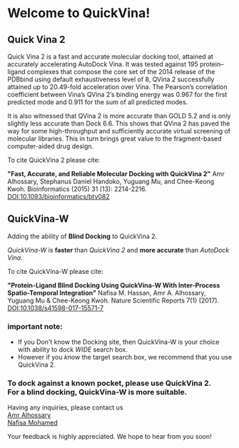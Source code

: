 
<h1>Welcome to QuickVina!</h1>

Quick Vina 2
-------------
Quick Vina 2 is a fast and accurate molecular docking tool, attained at accurately accelerating AutoDock Vina. It was tested against 195 protein–ligand complexes that compose the core set of the 2014 release of the PDBbind using default exhaustiveness level of 8, QVina 2 successfully attained up to 20.49-fold acceleration over Vina. The Pearson’s correlation coefficient between Vina’s QVina 2’s binding energy was 0.967 for the first predicted mode and 0.911 for the sum of all predicted modes.

It is also witnessed that QVina 2 is more accurate than GOLD 5.2 and is only slightly less accurate than Dock 6.6. This shows that QVina 2 has paved the way for some high-throughput and sufficiently accurate virtual screening of molecular libraries. This in turn brings great value to the fragment-based computer-aided drug design.

To cite QuickVina 2 please cite:

__"Fast, Accurate, and Reliable Molecular Docking with QuickVina 2"__
Amr Alhossary, Stephanus Daniel Handoko, Yuguang Mu, and Chee-Keong Kwoh. Bioinformatics (2015) 31 (13): 2214-2216. [DOI:10.1093/bioinformatics/btv082](https://doi.org/10.1093/bioinformatics/btv082)



QuickVina-W
--------------

Adding the ability of __Blind Docking__ to QuickVina 2.

_QuickVina-W_ is __faster__ than _QuickVina 2_ and __more accurate__ than _AutoDock Vina_.




To cite QuickVina-W please cite:

__"Protein-Ligand Blind Docking Using QuickVina-W With Inter-Process Spatio-Temporal Integration"__
Nafisa M. Hassan, Amr A. Alhossary, Yuguang Mu & Chee-Keong Kwoh. Nature Scientific Reports 7(1) (2017). [DOI:10.1038/s41598-017-15571-7](http://dx.doi.org/10.1038/s41598-017-15571-7)

### important note:
* If you Don't know the Docking site, then QuickVina-W is your choice with ability to dock _WIDE_ search box.
* However if you _know_ the target search box, we recommend that you use QuickVina 2.

<h3>To dock against a known pocket, please use QuickVina 2. <br>
For a blind docking, QuickVina-W is more suitable. </h3>

Having any inquiries, please contact us<br>
<a href= "mailto:amra0001@ntu.edu.sg"> Amr Alhossary </a> <br>
<a href= "mailto:nafisa.mohamed@ntu.edu.sg"> Nafisa Mohamed </a> <br>


Your feedback is highly appreciated. We hope to hear from you soon!


